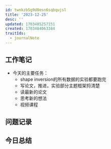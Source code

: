 ```yaml
---
id: twnkzb5g9d0esn6sqbqujsl
title: '2023-12-25'
desc: ''
updated: 1703485257151
created: 1703484063384
traitIds:
  - journalNote
---
```

<!--
Based on the journaling method created by Intelligent Change:
- [Intelligent Change: Our Story](https://www.intelligentchange.com/pages/our-story)
- [The Five Minute Journal](https://www.intelligentchange.com/products/the-five-minute-journal)
-->



## **工作笔记**

* 今天的主要任务：
  * shape inversion的所有数据的实验都要跑完
  * 写论文，推进，实验部分主题框架捋清楚
  * 读最新的论文
  * 思考新的想法
  * 视频课程


## **问题记录**


## **今日总结**


